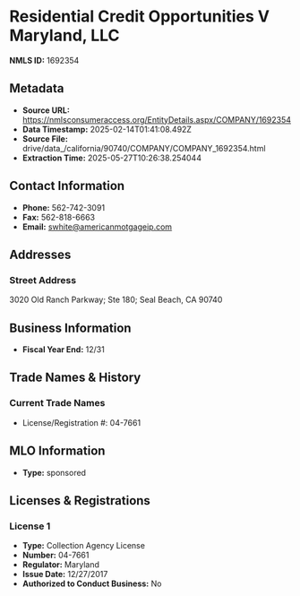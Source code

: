 # Residential Credit Opportunities V Maryland, LLC

**NMLS ID:** 1692354

## Metadata
- **Source URL:** https://nmlsconsumeraccess.org/EntityDetails.aspx/COMPANY/1692354
- **Data Timestamp:** 2025-02-14T01:41:08.492Z
- **Source File:** drive/data_/california/90740/COMPANY/COMPANY_1692354.html
- **Extraction Time:** 2025-05-27T10:26:38.254044

## Contact Information
- **Phone:** 562-742-3091
- **Fax:** 562-818-6663
- **Email:** swhite@americanmotgageip.com

## Addresses
### Street Address
3020 Old Ranch Parkway; Ste 180; Seal Beach, CA 90740

## Business Information
- **Fiscal Year End:** 12/31

## Trade Names & History
### Current Trade Names
- License/Registration #: 04-7661

## MLO Information
- **Type:** sponsored

## Licenses & Registrations

### License 1
- **Type:** Collection Agency License
- **Number:** 04-7661
- **Regulator:** Maryland
- **Issue Date:** 12/27/2017
- **Authorized to Conduct Business:** No
